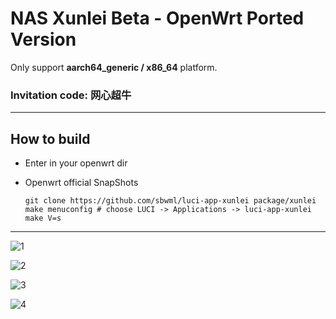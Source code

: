 # NAS Xunlei Beta - OpenWrt Ported Version

Only support **aarch64_generic / x86_64** platform.

### Invitation code: 网心超牛

------------

## How to build

- Enter in your openwrt dir

- Openwrt official SnapShots

  ```shell
  git clone https://github.com/sbwml/luci-app-xunlei package/xunlei
  make menuconfig # choose LUCI -> Applications -> luci-app-xunlei
  make V=s
  ```

------------

![1](https://github.com/sbwml/luci-app-xunlei/assets/16485166/865399fe-f5c1-432b-a5a0-cb463c34d3e4)

![2](https://github.com/sbwml/luci-app-xunlei/assets/16485166/c679a2b2-08f7-4bbc-8fba-3fee68816e9d)

![3](https://github.com/sbwml/luci-app-xunlei/assets/16485166/aa16bca1-45d1-4bd2-8478-7e3aeb9f004f)

![4](https://github.com/sbwml/luci-app-xunlei/assets/16485166/78c04829-0abe-40b5-8a76-f561ab70a592)
